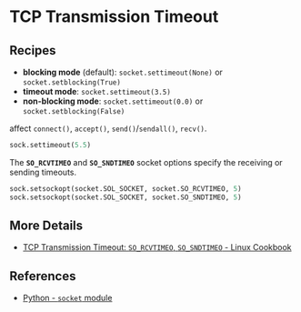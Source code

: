 # TCP Transmission Timeout

## Recipes

- **blocking mode** (default): `socket.settimeout(None)` or `socket.setblocking(True)`
- **timeout mode**: `socket.settimeout(3.5)`
- **non-blocking mode**: `socket.settimeout(0.0)` or `socket.setblocking(False)`

affect `connect()`, `accept()`, `send()`/`sendall()`, `recv()`.

```python
sock.settimeout(5.5)
```

The **`SO_RCVTIMEO`** and **`SO_SNDTIMEO`** socket options
specify the receiving or sending timeouts.

```python
sock.setsockopt(socket.SOL_SOCKET, socket.SO_RCVTIMEO, 5)
sock.setsockopt(socket.SOL_SOCKET, socket.SO_SNDTIMEO, 5)
```

## More Details

- [TCP Transmission Timeout: `SO_RCVTIMEO`, `SO_SNDTIMEO` - Linux Cookbook](https://leven-cn.github.io/linux-cookbook/cookbook/net/tcp_transmission_timeout)

## References

- [Python - `socket` module](https://docs.python.org/3/library/socket.html)
